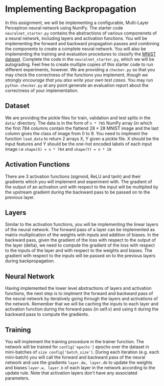 # Implementing Backpropagation
In this assignment, we will be implementing a configurable, Multi-Layer Perceptron neural network using NumPy. The starter code ```neuralnet_starter.py``` contains the abstractions of various componenets of a neural network, including layers and activation functions. You will be implementing the forward and backward propagation passes and combining the components to create a complete neural network. You will also be implementing the training and evaluation procedures to classify the [MNIST dataset](http://yann.lecun.com/exdb/mnist/). Complete the code in the  ```neuralnet_starter.py```, which we will be autograding. Feel free to create multiple copies of this starter code to run different experiments, however. We are providing a ```checker.py``` so that you may check the correctness of the functions you implement, <i>though we strongly encourage that you also write your own test cases</i>. You may run ```python checker.py``` at any point generate an evaluation report about the correctness of your implementation.


## Dataset
We are providing the pickle files for train, validation and test splits in the ```data/``` directory. The data is in the form of ```n * 785``` NumPy array (in which the first 784 columns contain the flattend 28 * 28 MNIST image and the last column gives the class of image from 0 to 9. You need to implment the function ```load_data``` to return 2 arrays X, Y given a pickle file. X should be the input features and Y should be the one-hot encoded labels of each input image i.e ```shape(X) = n * 784``` and ```shape(Y) = n * 10```


## Activation Functions
There are 3 activation functions (sigmoid, ReLU and tanh) and their gradients which you will implement and experiment with. The gradient of the output of an activation unit with respect to the input will be multiplied by the upstream gradient during the backward pass to be passed on to the previous layer. 


## Layers
Similar to the activation functions, you will be implementing the linear layers of the neural network. The forward pass of a layer can be implemented as matrix multiplication of the weights with inputs and addition of biases. In the backward pass, given the gradient of the loss with respect to the output of the layer (delta), we need to compute the gradient of the loss with respect to the inputs of the layer and with respect to the weights and biases. The gradient with respect to the inputs will be passed on to the previous layers during backpropagation.


## Neural Network
Having implemented the lower level abstractions of layers and activation functions, the next step is to implment the forward and backward pass of the neural network by iteratively going through the layers and activations of the network. Remember that we will be caching the inputs to each layer and activation function during the forward pass (in self.x) and using it during the backward pass to compute the gradients. 

## Training
You will implement the training procedure in the trainer function. The network will be trained for ```config['epochs']``` epochs over the dataset in mini-batches of ```size config['batch_size']```. During each iteration (e.g. each mini-batch) you will call the forward and backward pass of the neural network and use the gradients ```layer.dw, layer.db``` to update the weights and biases ```layer.w, layer.b``` of each layer in the network according to the update rule. Note that activation layers don't have any associated parameters.
